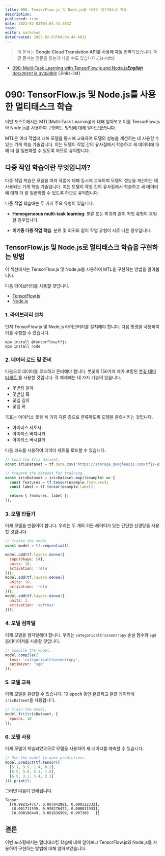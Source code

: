 ```yaml
---
title: 090: TensorFlow.js 및 Node.js를 사용한 멀티태스크 학습
description: 
published: true
date: 2023-02-03T04:04:44.403Z
tags: 
editor: markdown
dateCreated: 2023-02-03T04:04:44.403Z
---
```


> 이 문서는 **Google Cloud Translation API를 사용해 자동 번역**되었습니다.
어떤 문서는 원문을 읽는게 나을 수도 있습니다.{.is-info}



- [090: Multi-Task Learning with TensorFlow.js and Node.js***English** document is available*](/en/Knowledge-base/TensorFlow-js/Learning/090-multi-task-learning-with-tensorflow-js-and-node-js)
{.links-list}


# 090: TensorFlow.js 및 Node.js를 사용한 멀티태스크 학습

이번 포스트에서는 MTL(Multi-Task Learning)에 대해 알아보고 이를 TensorFlow.js와 Node.js를 사용하여 구현하는 방법에 대해 알아보겠습니다.

MTL은 여러 작업에 대해 모델을 동시에 교육하여 모델의 성능을 개선하는 데 사용할 수 있는 기계 학습 기술입니다. 이는 모델이 작업 간의 유사점에서 학습하고 새 데이터에 대해 더 잘 일반화할 수 있도록 하므로 유익합니다.

## 다중 작업 학습이란 무엇입니까?

다중 작업 학습은 모델을 여러 작업에 대해 동시에 교육하여 모델의 성능을 개선하는 데 사용되는 기계 학습 기술입니다. 이는 모델이 작업 간의 유사점에서 학습하고 새 데이터에 대해 더 잘 일반화할 수 있도록 하므로 유익합니다.

다중 작업 학습에는 두 가지 주요 유형이 있습니다.

* **Homogeneous multi-task learning**: 분류 또는 회귀와 같이 작업 유형이 동일한 경우입니다.

* **이기종 다중 작업 학습**: 분류 및 회귀와 같이 작업 유형이 서로 다른 경우입니다.

## TensorFlow.js 및 Node.js로 멀티태스크 학습을 구현하는 방법

이 섹션에서는 TensorFlow.js 및 Node.js를 사용하여 MTL을 구현하는 방법을 알아봅니다.

다음 라이브러리를 사용할 것입니다.

* [TensorFlow.js](https://js.tensorflow.org/)
* [Node.js](https://nodejs.org/en/)

### 1. 라이브러리 설치

먼저 TensorFlow.js 및 Node.js 라이브러리를 설치해야 합니다. 다음 명령을 사용하여 이를 수행할 수 있습니다.

```
npm install @tensorflow/tfjs
npm install node
```

### 2. 데이터 로드 및 준비

다음으로 데이터를 로드하고 준비해야 합니다. 붓꽃의 150가지 예가 포함된 [ 붓꽃 데이터세트 ](https://archive.ics.uci.edu/ml/datasets/iris)를 사용할 것입니다. 각 예제에는 네 가지 기능이 있습니다.

* 꽃받침 길이
* 꽃받침 폭
* 꽃잎 길이
* 꽃잎 폭

목표는 아이리스 꽃을 세 가지 다른 종으로 분류하도록 모델을 훈련시키는 것입니다.

* 아이리스 세토사
* 아이리스 버지니카
* 아이리스 버시컬러

다음 코드를 사용하여 데이터 세트를 로드할 수 있습니다.

```javascript
// Load the Iris dataset.
const irisDataset = tf.data.csv('https://storage.googleapis.com/tfjs-examples/multitask-iris/data/iris.csv');

// Prepare the dataset for training.
const irisDataset = irisDataset.map((example) => {
  const features = tf.tensor(example.features);
  const label = tf.tensor(example.label);

  return { features, label };
});
```

### 3. 모델 만들기

이제 모델을 만들어야 합니다. 우리는 두 개의 히든 레이어가 있는 간단한 신경망을 사용할 것입니다.

```javascript
// Create the model.
const model = tf.sequential();

model.add(tf.layers.dense({
  inputShape: [4],
  units: 10,
  activation: 'relu'
}));
model.add(tf.layers.dense({
  units: 10,
  activation: 'relu'
}));
model.add(tf.layers.dense({
  units: 3,
  activation: 'softmax'
}));
```

### 4. 모델 컴파일

이제 모델을 컴파일해야 합니다. 우리는 `categoricalCrossentropy` 손실 함수와 `sgd` 옵티마이저를 사용할 것입니다.

```javascript
// Compile the model.
model.compile({
  loss: 'categoricalCrossentropy',
  optimizer: 'sgd'
});
```

### 5. 모델 교육

이제 모델을 훈련할 수 있습니다. 10 epoch 동안 훈련하고 훈련 데이터에 `irisDataset`을 사용합니다.

```javascript
// Train the model.
model.fit(irisDataset, {
  epochs: 10
});
```

### 6. 모델 사용

이제 모델이 학습되었으므로 모델을 사용하여 새 데이터를 예측할 수 있습니다.

```javascript
// Use the model to make predictions.
model.predict(tf.tensor([
  [5.1, 3.5, 1.4, 0.2],
  [5.9, 3.0, 5.1, 1.8],
  [6.9, 3.1, 5.4, 2.1]
])).print();
```

그러면 다음이 인쇄됩니다.

```
Tensor
  [[0.992154717, 0.007842881, 0.000112332],
   [0.001711595, 0.998276472, 0.000011933],
   [0.000196449, 0.001836509, 0.997308   ]]
```

## 결론

이번 포스팅에서는 멀티태스킹 학습에 대해 알아보고 TensorFlow.js와 Node.js를 사용하여 구현하는 방법에 대해 알아보았습니다.